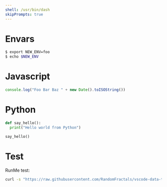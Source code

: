 ```yaml
---
shell: /usr/bin/dash
skipPrompts: true
---
```


# Envars

```sh { name=envvar category=cat1 id=01HE5TBSPBBMPVJ16PXNYA20NX interactive=true }
$ export NEW_ENV=foo
$ echo $NEW_ENV

```

# Javascript

```javascript { name=demo-js category=cat1 closeTerminalOnSuccess=false id=01HE5TBSPBBMPVJ16PXPWYSTT5 interactive=true }
console.log("Foo Bar Baz " + new Date().toISOString())

```

# Python

```python { name=demo-python category=cat1 closeTerminalOnSuccess=false id=01HE5TBSPBBMPVJ16PXSYA7YQR interactive=true interpreter=python3 }
def say_hello():
  print("Hello world from Python")

say_hello()

```

# Test

RunMe test:

```sh { category=cat1 id=01HE5TBSPBBMPVJ16PXWVDF2ST interactive=false mimeType=application/geo+json }
curl -s "https://raw.githubusercontent.com/RandomFractals/vscode-data-table/main/data/world-lakes.geojson"

```
